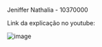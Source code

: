 Jeniffer Nathalia - 10370000

Link da explicação no youtube: 


![image](https://github.com/jenathpaiva/IOT-Mackenzie/assets/98117115/1f17c345-6f44-4e41-9be4-8bdd5120e2d7)
